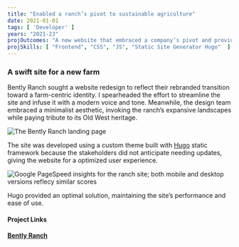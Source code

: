 ```yaml
---
title: "Enabled a ranch’s pivot to sustainable agriculture"
date: 2021-01-01
tags: [ 'Developer' ]
years: "2021-23"
projOutcomes: "A new website that embraced a company’s pivot and provided an optimized user experience."
projSkills: [ "Frontend", "CSS", "JS", "Static Site Generator Hugo"  ]
---
```


### A swift site for a new farm

Bently Ranch sought a website redesign to reflect their rebranded transition toward a farm-centric identity. I spearheaded the effort to streamline the site and infuse it with a modern voice and tone. Meanwhile, the design team embraced a minimalist aesthetic, invoking the ranch&rsquo;s expansive landscapes while paying tribute to its Old West heritage.

![The Bently Ranch landing page](/bently-ranch-hero.webp)

The site was developed using a custom theme built with [Hugo](https://gohugo.io/) static framework because the stakeholders did not anticipate needing updates, giving the website for a optimized user experience.

![Google PageSpeed insights for the ranch site; both mobile and desktop versions reflecy similar scores](/ranch-page-speed.webp)

Hugo provided an optimal solution, maintaining the site&rsquo;s performance and ease of use.

#### Project Links

**[Bently Ranch](https://bentlyranch.com/)**  
